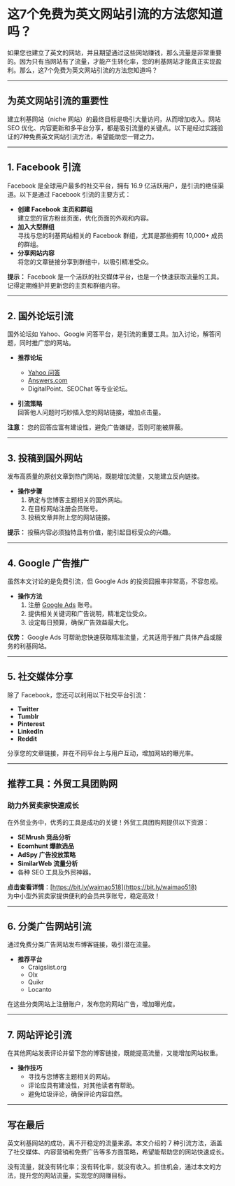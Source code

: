 # 这7个免费为英文网站引流的方法您知道吗？

如果您也建立了英文的网站，并且期望通过这些网站赚钱，那么流量是非常重要的。因为只有当网站有了流量，才能产生转化率，您的利基网站才能真正实现盈利。那么，这7个免费为英文网站引流的方法您知道吗？

---

## 为英文网站引流的重要性

建立利基网站（niche 网站）的最终目标是吸引大量访问，从而增加收入。网站 SEO 优化、内容更新和多平台分享，都是吸引流量的关键点。以下是经过实践验证的7种免费英文网站引流方法，希望能助您一臂之力。

---

## 1. Facebook 引流

Facebook 是全球用户最多的社交平台，拥有 16.9 亿活跃用户，是引流的绝佳渠道。以下是通过 Facebook 引流的主要方式：

- **创建 Facebook 主页和群组**  
  建立您的官方粉丝页面，优化页面的外观和内容。
- **加入大型群组**  
  寻找与您的利基网站相关的 Facebook 群组，尤其是那些拥有 10,000+ 成员的群组。
- **分享网站内容**  
  将您的文章链接分享到群组中，以吸引精准受众。

**提示：** Facebook 是一个活跃的社交媒体平台，也是一个快速获取流量的工具。记得定期维护并更新您的主页和群组内容。

---

## 2. 国外论坛引流

国外论坛如 Yahoo、Google 问答平台，是引流的重要工具。加入讨论，解答问题，同时推广您的网站。

- **推荐论坛**  
  - [Yahoo 问答](https://answers.yahoo.com/)  
  - [Answers.com](https://www.answers.com/)  
  - DigitalPoint、SEOChat 等专业论坛。

- **引流策略**  
  回答他人问题时巧妙插入您的网站链接，增加点击量。

**注意：** 您的回答应富有建设性，避免广告嫌疑，否则可能被屏蔽。

---

## 3. 投稿到国外网站

发布高质量的原创文章到热门网站，既能增加流量，又能建立反向链接。

- **操作步骤**  
  1. 确定与您博客主题相关的国外网站。  
  2. 在目标网站注册会员账号。  
  3. 投稿文章并附上您的网站链接。

**提示：** 投稿内容必须独特且有价值，能引起目标受众的兴趣。

---

## 4. Google 广告推广

虽然本文讨论的是免费引流，但 Google Ads 的投资回报率非常高，不容忽视。

- **操作方法**  
  1. 注册 [Google Ads](https://ads.google.com/home/) 账号。  
  2. 提供相关关键词和广告说明，精准定位受众。  
  3. 设定每日预算，确保广告效益最大化。

**优势：** Google Ads 可帮助您快速获取精准流量，尤其适用于推广具体产品或服务的利基网站。

---

## 5. 社交媒体分享

除了 Facebook，您还可以利用以下社交平台引流：

- **Twitter**  
- **Tumblr**  
- **Pinterest**  
- **LinkedIn**  
- **Reddit**  

分享您的文章链接，并在不同平台上与用户互动，增加网站的曝光率。

---

## **推荐工具：外贸工具团购网**

### 助力外贸卖家快速成长

在外贸业务中，优秀的工具是成功的关键！外贸工具团购网提供以下资源：

- **SEMrush 竞品分析**  
- **Ecomhunt 爆款选品**  
- **AdSpy 广告投放策略**  
- **SimilarWeb 流量分析**  
- 各种 SEO 工具及外贸神器。

**点击查看详情**：[https://bit.ly/waimao518](https://bit.ly/waimao518)  
为中小型外贸卖家提供便利的会员共享账号，稳定高效！

---

## 6. 分类广告网站引流

通过免费分类广告网站发布博客链接，吸引潜在流量。

- **推荐平台**  
  - Craigslist.org  
  - Olx  
  - Quikr  
  - Locanto  

在这些分类网站上注册账户，发布您的网站广告，增加曝光度。

---

## 7. 网站评论引流

在其他网站发表评论并留下您的博客链接，既能提高流量，又能增加网站权重。

- **操作技巧**  
  - 寻找与您博客主题相关的网站。  
  - 评论应具有建设性，对其他读者有帮助。  
  - 避免垃圾评论，确保评论内容自然。

---

## 写在最后

英文利基网站的成功，离不开稳定的流量来源。本文介绍的 7 种引流方法，涵盖了社交媒体、内容营销和免费广告等多方面策略，希望能帮助您的网站快速成长。

没有流量，就没有转化率；没有转化率，就没有收入。抓住机会，通过本文的方法，提升您的网站流量，实现您的网赚目标。



